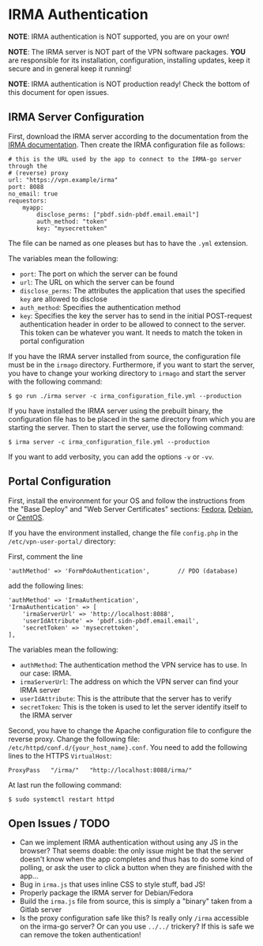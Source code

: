 # IRMA Authentication

**NOTE**: IRMA authentication is NOT supported, you are on your own!

**NOTE**: The IRMA server is NOT part of the VPN software packages. **YOU** 
are responsible for its installation, configuration, installing updates, 
keep it secure and in general keep it running!

**NOTE**: IRMA authentication is NOT production ready! Check the bottom of this
document for open issues.

## IRMA Server Configuration

First, download the IRMA server according to the documentation from the 
[IRMA documentation](https://irma.app/docs/getting-started/). Then create the 
IRMA configuration file as follows:

```
# this is the URL used by the app to connect to the IRMA-go server through the
# (reverse) proxy
url: "https://vpn.example/irma"
port: 8088
no_email: true
requestors:
    myapp:
        disclose_perms: ["pbdf.sidn-pbdf.email.email"]
        auth_method: "token"
        key: "mysecrettoken"
```

The file can be named as one pleases but has to have the `.yml` extension.

The variables mean the following:

* `port`: The port on which the server can be found
* `url`: The URL on which the server can be found
* `disclose_perms`: The attributes the application that uses the specified 
  `key` are allowed to disclose
* `auth_method`: Specifies the authentication method
* `key`: Specifies the key the server has to send in the initial POST-request 
  authentication header in order to be allowed to connect to the server. This 
  token can be whatever you want. It needs to match the token in portal 
  configuration

If you have the IRMA server installed from source, the configuration file must 
be in the `irmago` directory. Furthermore, if you want to start the server, you 
have to change your working directory to `irmago` and start the server with the 
following command:

```
$ go run ./irma server -c irma_configuration_file.yml --production 
```

If you have installed the IRMA server using the prebuilt binary, the 
configuration file has to be placed in the same directory from which you are 
starting the server. Then to start the server, use the following command:

```
$ irma server -c irma_configuration_file.yml --production
```

If you want to add verbosity, you can add the options `-v` or `-vv`.
 
## Portal Configuration

First, install the environment for your OS and follow the instructions from 
the "Base Deploy" and "Web Server Certificates" sections: 
[Fedora](DEPLOY_FEDORA.md), [Debian](DEPLOY_DEBIAN.md), or 
[CentOS](DEPLOY_CENTOS.md).

If you have the environment installed, change the file `config.php` in the 
`/etc/vpn-user-portal/` directory:

First, comment the line 

```
'authMethod' => 'FormPdoAuthentication',        // PDO (database)
```

add the following lines: 

```
'authMethod' => 'IrmaAuthentication',
'IrmaAuthentication' => [
    'irmaServerUrl' => 'http://localhost:8088',
    'userIdAttribute' => 'pbdf.sidn-pbdf.email.email',
    'secretToken' => 'mysecrettoken',
],
```

The variables mean the following:

* `authMethod`: The authentication method the VPN service has to use. In our 
  case: IRMA.
* `irmaServerUrl`: The address on which the VPN server can find your IRMA 
  server
* `userIdAttribute`: This is the attribute that the server has to verify
* `secretToken`: This is the token is used to let the server identify itself to 
  the IRMA server

Second, you have to change the Apache configuration file to configure the 
reverse proxy. Change the following file: 
`/etc/httpd/conf.d/{your_host_name}.conf`. You need to add the following 
lines to the HTTPS `VirtualHost`: 

```
ProxyPass   "/irma/"   "http://localhost:8088/irma/"
```

At last run the following command:

```
$ sudo systemctl restart httpd
```

## Open Issues / TODO

* Can we implement IRMA authentication without using any JS in the browser? 
  That seems doable: the only issue might be that the server doesn't know when 
  the app completes and thus has to do some kind of polling, or ask the user
  to click a button when they are finished with the app...
* Bug in `irma.js` that uses inline CSS to style stuff, bad JS!
* Properly package the IRMA server for Debian/Fedora
* Build the `irma.js` file from source, this is simply a "binary" taken from 
  a Gitlab server
* Is the proxy configuration safe like this? Is really only `/irma` accessible
  on the irma-go server? Or can you use `../../` trickery? If this is safe 
  we can remove the token authentication!
